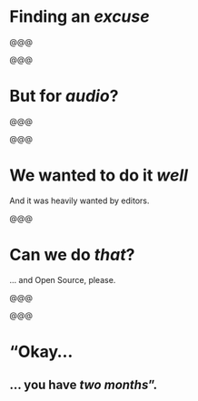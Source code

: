 <!-- .slide: data-background="images/snippets-video.jpg" -->

# Finding an *excuse*

@@@

<!-- .slide: data-background="images/snippets-video.jpg" -->

@@@

<!-- .slide: data-background="images/snippets-audio.jpg" -->

# But for *audio*?

@@@

<!-- .slide: data-background="images/snippets-audio.jpg" -->

@@@

# We wanted to do it *well*

And it was heavily wanted by editors.

@@@

<!-- .slide: data-background="images/peaks-early-prototype.jpg" -->

# Can we do *that*?

… and Open Source, please.

@@@

<!-- .slide: data-background="images/peaks-early-prototype.jpg" -->

@@@

# “Okay…

## … you have *two months*”.

